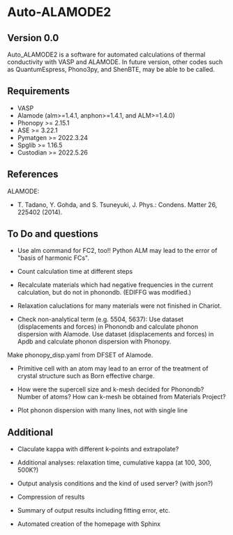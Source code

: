 Auto-ALAMODE2
=====================

Version 0.0
---------------

Auto_ALAMODE2 is a software for automated calculations of thermal conductivity with VASP and ALAMODE.
In future version, other codes such as QuantumEspress, Phono3py, and ShenBTE, may be able to be called.

Requirements
-------------

* VASP
* Alamode (alm>=1.4.1, anphon>=1.4.1, and ALM>=1.4.0)
* Phonopy   >= 2.15.1
* ASE       >= 3.22.1
* Pymatgen  >= 2022.3.24
* Spglib    >= 1.16.5
* Custodian >= 2022.5.26


References
-----------

ALAMODE:

- T. Tadano, Y. Gohda, and S. Tsuneyuki, J. Phys.: Condens. Matter 26, 225402 (2014).


To Do and questions
--------------------

* Use alm command for FC2, too!! Python ALM may lead to the error of "basis of harmonic FCs".

* Count calculation time at different steps

* Recalculate materials which had negative frequencies in the current calculation, 
but do not in phonondb. (EDIFFG was modified.)

* Relaxation caluclations for many materials were not finished in Chariot.

* Check non-analytical term (e.g. 5504, 5637): 
Use dataset (displacements and forces) in Phonondb and calculate phonon dispersion with Alamode.
Use dataset (displacements and forces) in Apdb and calculate phonon dispersion with Phonopy.

Make phonopy_disp.yaml from DFSET of Alamode.

* Primitive cell with an atom may lead to an error of the treatment of crystal structure 
such as Born effective charge.

* How were the supercell size and k-mesh decided for Phonondb?
Number of atoms? How can k-mesh be obtained from Materials Project?

* Plot phonon dispersion with many lines, not with single line

Additional
------------

* Claculate kappa with different k-points and extrapolate?
* Additional analyses: relaxation time, cumulative kappa (at 100, 300, 500K?)
* Output analysis conditions and the kind of used server? (with json?)

* Compression of results

* Summary of output results including fitting error, etc.

* Automated creation of the homepage with Sphinx

